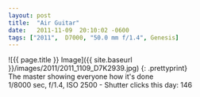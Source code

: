```yaml
---
layout: post
title:  "Air Guitar"
date:   2011-11-09  20:10:02 -0600
tags: ["2011",  D7000, "50.0 mm f/1.4", Genesis]
---
```

![{{ page.title }} Image]({{ site.baseurl }}/images/2011/2011_1109_D7K2939.jpg)
{: .prettyprint}  
The master showing everyone how it's done  
1/8000 sec, f/1.4, ISO 2500 - Shutter clicks this day: 146